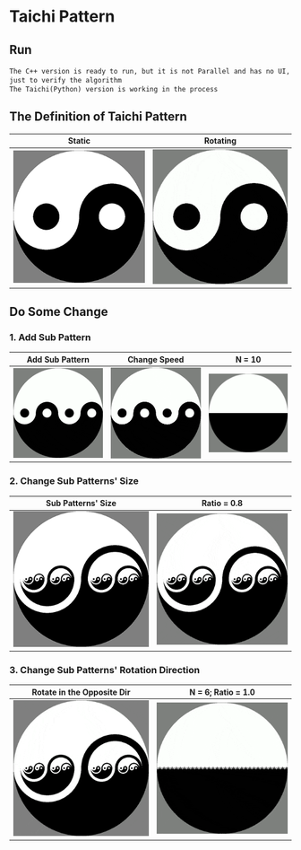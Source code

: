 # Taichi Pattern

## Run
```
The C++ version is ready to run, but it is not Parallel and has no UI, just to verify the algorithm
The Taichi(Python) version is working in the process
```

## The Definition of Taichi Pattern
| Static | Rotating |
:-:|:-:
| ![Taichi](readMe/Taichi_Def.png) | ![Taichi](readMe/Taichi.gif) |

## Do Some Change
### 1. Add Sub Pattern
| Add Sub Pattern | Change Speed | N = 10 |
:-:|:-:|:-:
| ![Taichi](readMe/Taichi_N2_SameSpeed.gif) | ![Taichi](readMe/Taichi_N2.gif) | ![Taichi](readMe/Taichi_N10.gif) |
### 2. Change Sub Patterns' Size
| Sub Patterns' Size | Ratio = 0.8 |
:-:|:-:
| ![Taichi](readMe/Taichi_Ratio.png) | ![Taichi](readMe/Taichi_N4_R0.8.gif) |
### 3. Change Sub Patterns' Rotation Direction
| Rotate in the Opposite Dir | N = 6; Ratio = 1.0 |
:-:|:-:
| ![Taichi](readMe/Taichi_N4_R0.8_T.gif) | ![Taichi](readMe/Taichi_N6_R1.0_T.gif) |

